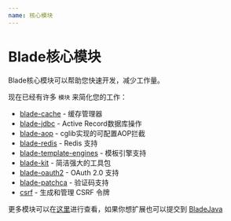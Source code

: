 ```yaml
---
name: 核心模块
---
```


# Blade核心模块

Blade核心模块可以帮助您快速开发，减少工作量。

现在已经有许多 `模块` 来简化您的工作：

- [blade-cache](https://github.com/bladejava/blade-cache) - 缓存管理器
- [blade-jdbc](https://github.com/bladejava/blade-jdbc) - Active Record数据库操作
- [blade-aop](https://github.com/bladejava/blade-aop) - cglib实现的可配置AOP拦截
- [blade-redis](https://github.com/bladejava/blade-redis) - Redis 支持
- [blade-template-engines](https://github.com/bladejava/blade-template-engines) - 模板引擎支持
- [blade-kit](https://github.com/biezhi/blade/tree/master/blade-kit) - 简洁强大的工具包
- [blade-oauth2](https://github.com/bladejava/blade-oauth2) - OAuth 2.0 支持
- [blade-patchca](https://github.com/bladejava/blade-patchca) - 验证码支持
- [csrf](http://bladejava.com/docs/modules/csrf) - 生成和管理 CSRF 令牌

更多模块可以在[这里](https://github.com/bladejava)进行查看，如果你想扩展也可以提交到 [BladeJava](https://github.com/bladejava)
